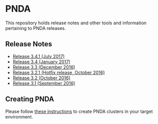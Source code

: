 # PNDA

This repository holds release notes and other tools and information pertaining to PNDA releases.

## Release Notes

- [Release 3.4.1 (July 2017)](releases/release-note-3.4.1.md)
- [Release 3.4 (January 2017)](releases/release-note-3.4.md)
- [Release 3.3 (December 2016)](releases/release-note-3.3.md)
- [Release 3.2.1 (Hotfix release, October 2016)](releases/release-note-3.2.1.md)
- [Release 3.2 (October 2016)](releases/release-note-3.2.md)
- [Release 3.1 (September 2016)](releases/release-note-3.1.md)

## Creating PNDA

Please follow [these instructions](CREATING_PNDA.md) to create PNDA clusters in your target environment.
